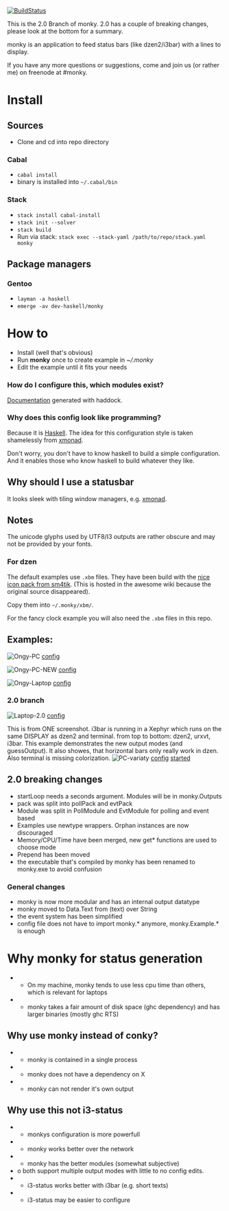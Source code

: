 [![BuildStatus](https://travis-ci.org/monky-hs/monky.svg?branch=master)](https://travis-ci.org/monky-hs/monky)

This is the 2.0 Branch of monky. 2.0 has a couple of breaking changes, please look at the bottom for a summary.

monky is an application to feed status bars (like dzen2/i3bar) with a lines to display.

If you have any more questions or suggestions, come and join us (or rather me) on freenode at #monky.

# Install

## Sources

  * Clone and cd into repo directory

### Cabal

  * `cabal install`
  * binary is installed into `~/.cabal/bin`

### Stack

  * `stack install cabal-install`
  * `stack init --solver`
  * `stack build`
  * Run via stack: `stack exec --stack-yaml /path/to/repo/stack.yaml monky`

## Package managers

### Gentoo

  * `layman -a haskell`
  * `emerge -av dev-haskell/monky`

# How to
 * Install (well that's obvious)
 * Run **monky** once to create example in *~/.monky*
 * Edit the example until it fits your needs
 
### How do I configure this, which modules exist?
[Documentation](http://monky-hs.github.io/index.html) generated with haddock.
   
### Why does this config look like programming?
Because it is [Haskell](https://www.haskell.org/). The idea for this configuration style is taken shamelessly from [xmonad](http://xmonad.org/).

Don't worry, you don't have to know haskell to build a simple configuration.
And it enables those who know haskell to build whatever they like.

## Why should I use a statusbar

It looks sleek with tiling window managers, e.g. [xmonad](http://xmonad.org/).

## Notes

The unicode glyphs used by UTF8/I3 outputs are rather obscure and may not be provided by your fonts.


### For dzen
The default examples use `.xbm` files.
They have been build with the 
[nice icon pack from sm4tik](http://awesome.naquadah.org/wiki/Nice_Icons). (This
is hosted in the awesome wiki because the original source disappeared).

Copy them into `~/.monky/xbm/`.

For the fancy clock example you will also need the `.xbm` files in this repo.

## Examples:

![Ongy-PC](http://i.imgur.com/Jvdx4jy.png?1)
[config](http://lpaste.net/143261)

![Ongy-PC-NEW](http://i.imgur.com/oWzP924.png?1)
[config](http://lpaste.net/146044)

![Ongy-Laptop](http://i.imgur.com/EzHD3re.png?1)
[config](http://lpaste.net/143262)

### 2.0 branch

![Laptop-2.0](http://i.imgur.com/nQQ9ywX.jpg?1)
[config](http://lpaste.net/170301)

This is from ONE screenshot. i3bar is running in a Xephyr which runs on the same DISPLAY as dzen2 and terminal.
from top to bottom: dzen2, urxvt, i3bar. This example demonstrates the new output modes (and guessOutput).
It also showes, that horizontal bars only really work in dzen.
Also terminal is missing colorization.
![PC-variaty](http://i.imgur.com/MUhvxY0.jpg?1)
[config](http://lpaste.net/639572968845869056)
[started](http://lpaste.net/1324624775158431744)

## 2.0 breaking changes
 * startLoop needs a seconds argument. Modules will be in monky.Outputs
 * pack was split into pollPack and evtPack
 * Module was split in PollModule and EvtModule for polling and event based
 * Examples use newtype wrappers. Orphan instances are now discouraged
 * Memory/CPU/Time have been merged, new get\* functions are used to choose mode
 * Prepend has been moved
 * the executable that's compiled by monky has been renamed to monky.exe to avoid confusion

### General changes
 * monky is now more modular and has an internal output datatype
 * monky moved to Data.Text from (text) over String
 * the event system has been simplified
 * config file does not have to import monky.\* anymore, monky.Example.\* is enough


# Why monky for status generation

* + On my machine, monky tends to use less cpu time than others, which is relevant for laptops
* - monky takes a fair amount of disk space (ghc dependency) and has larger binaries (mostly ghc RTS)

## Why use monky instead of conky?

* + monky is contained in a single process
* + monky does not have a dependency on X
* - monky can not render it's own output

## Why use this not i3-status

* + monkys configuration is more powerfull
* + monky works better over the network
* + monky has the better modules (somewhat subjective)
* o both support multiple output modes with little to no config edits.
* - i3-status works better with i3bar (e.g. short texts)
* - i3-status may be easier to configure
